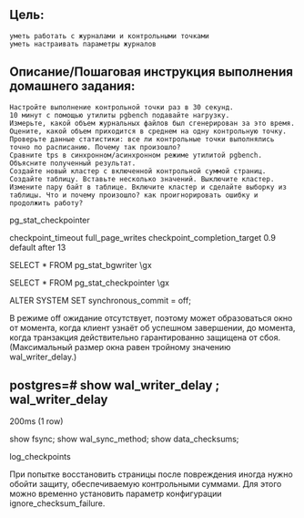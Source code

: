 ## Цель:

    уметь работать с журналами и контрольными точками
    уметь настраивать параметры журналов


## Описание/Пошаговая инструкция выполнения домашнего задания:

    Настройте выполнение контрольной точки раз в 30 секунд.
    10 минут c помощью утилиты pgbench подавайте нагрузку.
    Измерьте, какой объем журнальных файлов был сгенерирован за это время. Оцените, какой объем приходится в среднем на одну контрольную точку.
    Проверьте данные статистики: все ли контрольные точки выполнялись точно по расписанию. Почему так произошло?
    Сравните tps в синхронном/асинхронном режиме утилитой pgbench. Объясните полученный результат.
    Создайте новый кластер с включенной контрольной суммой страниц. Создайте таблицу. Вставьте несколько значений. Выключите кластер. Измените пару байт в таблице. Включите кластер и сделайте выборку из таблицы. Что и почему произошло? как проигнорировать ошибку и продолжить работу?


pg_stat_checkpointer

checkpoint_timeout
full_page_writes 
checkpoint_completion_target 0.9 default after 13

SELECT * FROM pg_stat_bgwriter \gx

SELECT * FROM pg_stat_checkpointer \gx


ALTER SYSTEM SET synchronous_commit = off;

 В режиме off ожидание отсутствует, поэтому может образоваться окно от момента, когда клиент узнаёт об успешном завершении, до момента, когда транзакция действительно гарантированно защищена от сбоя. (Максимальный размер окна равен тройному значению wal_writer_delay.)

postgres=# show wal_writer_delay ;
 wal_writer_delay 
------------------
 200ms
(1 row)


show fsync;
show wal_sync_method;
show data_checksums;


log_checkpoints

При попытке восстановить страницы после повреждения иногда нужно обойти защиту, обеспечиваемую контрольными суммами. Для этого можно временно установить параметр конфигурации ignore_checksum_failure.